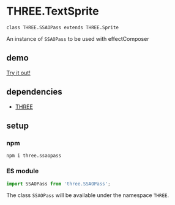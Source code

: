 # THREE.TextSprite

`class THREE.SSAOPass extends THREE.Sprite`

An instance of `SSAOPass` to be used with effectComposer

## demo

[Try it out!](https://threejs.org/examples/webgl_postprocessing_ssao.html)

## dependencies

- [THREE](https://www.npmjs.com/package/three)

## setup

### npm

```shell
npm i three.ssaopass
```

### ES module

```javascript
import SSAOPass from 'three.SSAOPass';
```

The class `SSAOPass` will be available under the namespace `THREE`.